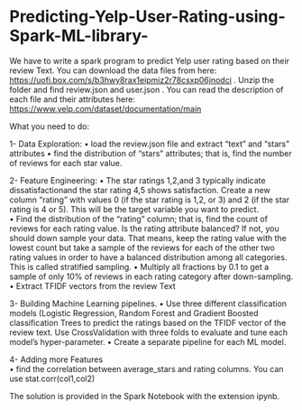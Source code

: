 # Predicting-Yelp-User-Rating-using-Spark-ML-library-
We have to write a spark program to predict Yelp user rating based on their review Text. You can download the data files from here: https://uofi.box.com/s/b3hwy8rax1eipmiz2r78csxp06jnodci . Unzip the folder and find review.json and user.json . You can read the description of each file and their attributes here:  https://www.yelp.com/dataset/documentation/main

What you need to do:

1- Data Exploration:
• load the review.json file  and extract “text” and “stars” attributes
• find the distribution of “stars” attributes; that is, find the number of reviews for each star value. 

2- Feature Engineering:
• The star ratings 1,2,and 3 typically indicate dissatisfactionand the star rating 4,5 shows satisfaction. Create a new column “rating” with values 0 (if the star rating is 1,2, or 3) and 2 (if the star rating is 4 or 5).  This will be the target variable you want to predict.  
• Find the distribution of the “rating” column; that is, find the count of reviews for each rating value. Is the rating attribute balanced? If not, you should down sample your data. That means, keep the rating value with the lowest count but take a sample of the reviews for each of the other two rating values in order to have a balanced distribution among all categories. This is called stratified sampling.
• Multiply all fractions by 0.1 to get a sample of only 10% of reviews in each rating category after down-sampling. 
• Extract TFIDF vectors from the review Text

3- Building Machine Learning pipelines.
• Use three different classification models (Logistic Regression, Random Forest and Gradient Boosted classification Trees  to predict the ratings based on the TFIDF vector of the review text.  Use CrossValidation  with three folds to evaluate and tune each model’s hyper-parameter.
• Create a separate pipeline for each ML model. 

4- Adding more Features  
• find the correlation between average_stars and rating columns. You can use stat.corr(col1,col2) 



The solution is provided in the Spark Notebook with the extension ipynb.
